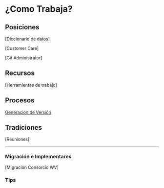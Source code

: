 # ¿Como Trabaja?

## Posiciones

[Diccionario de datos]

[Customer Care]

[Git Administrator]

## Recursos

[Herramientas de trabajo]

## Procesos

[Generación de Versión](https://github.com/NaarVader/wikidevelop/blob/main/wiki/newVersion.md)

## Tradiciones

[Reuniones]

---

### Migración e Implementares

[Migración Consorcio WV]

### Tips
